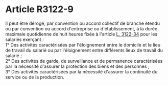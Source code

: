 # Article R3122-9

  
Il peut être dérogé, par convention ou accord collectif de branche étendu ou par convention ou accord d'entreprise ou d'établissement, à la durée maximale quotidienne de huit heures fixée à l'article [L. 3122-34][1] pour les salariés exerçant :   
1° Des activités caractérisées par l'éloignement entre le domicile et le lieu de travail du salarié ou par l'éloignement entre différents lieux de travail du salarié ;   
2° Des activités de garde, de surveillance et de permanence caractérisées par la nécessité d'assurer la protection des biens et des personnes ;   
3° Des activités caractérisées par la nécessité d'assurer la continuité du service ou de la production.

 [1]: /affichCodeArticle.do?cidTexte=LEGITEXT000006072050&idArticle=LEGIARTI000006902527&dateTexte=&categorieLien=cid